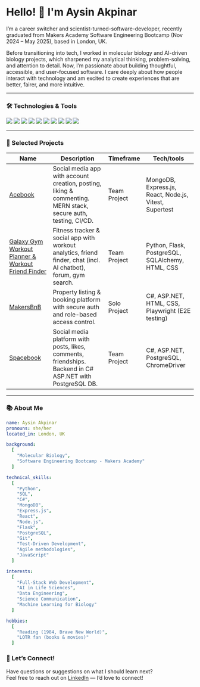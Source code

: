 # Hello! 👋 I'm Aysin Akpinar

I’m a career switcher and scientist-turned-software-developer, recently graduated from Makers Academy Software Engineering Bootcamp (Nov 2024 – May 2025), based in London, UK.

Before transitioning into tech, I worked in molecular biology and AI-driven biology projects, which sharpened my analytical thinking, problem-solving, and attention to detail. Now, I’m passionate about building thoughtful, accessible, and user-focused software. I care deeply about how people interact with technology and am excited to create experiences that are better, fairer, and more intuitive.

---

### 🛠️ Technologies & Tools

<p>
  <img src="https://img.shields.io/badge/Python-3776AB?logo=python&logoColor=fff" />
  <img src="https://img.shields.io/badge/Flask-000000?logo=flask&logoColor=fff" />
  <img src="https://img.shields.io/badge/JavaScript-F7DF1E?logo=javascript&logoColor=000" />
  <img src="https://img.shields.io/badge/React-61DAFB?logo=react&logoColor=000" />
  <img src="https://img.shields.io/badge/Node.js-339933?logo=node.js&logoColor=fff" />
  <img src="https://img.shields.io/badge/Express.js-000000?logo=express&logoColor=white" />
  <img src="https://img.shields.io/badge/PostgreSQL-%23316192.svg?logo=postgresql&logoColor=white" />
  <img src="https://img.shields.io/badge/MongoDB-47A248?logo=mongodb&logoColor=fff" />
  <img src="https://img.shields.io/badge/C%23-239120?logo=c-sharp&logoColor=fff" />
  <img src="https://img.shields.io/badge/.NET-512BD4?logo=dotnet&logoColor=fff" />
</p>

---

### 📂 Selected Projects

| Name                         | Description                                                                                                    | Timeframe    | Tech/tools                  |
| ---------------------------- | -------------------------------------------------------------------------------------------------------------- | ------------ | --------------------------- |
| [Acebook](https://github.com/aysinakpinar/Acebook_MERN_team_project)  | Social media app with account creation, posting, liking & commenting. MERN stack, secure auth, testing, CI/CD. | Team Project | MongoDB, Express.js, React, Node.js, Vitest, Supertest |
| [Galaxy Gym Workout Planner & Workout Friend Finder](https://github.com/aysinakpinar/team_project_galaxy) | Fitness tracker & social app with workout analytics, friend finder, chat (incl. AI chatbot), forum, gym search. | Team Project | Python, Flask, PostgreSQL, SQLAlchemy, HTML, CSS |
| [MakersBnB](https://github.com/aysinakpinar/MakersBnB_python_project) | Property listing & booking platform with secure auth and role-based access control. | Solo Project | C#, ASP.NET, HTML, CSS, Playwright (E2E testing) |
| [Spacebook](https://github.com/aysinakpinar/Spacebook_csharp) | Social media platform with posts, likes, comments, friendships. Backend in C# ASP.NET with PostgreSQL DB. | Team Project | C#, ASP.NET, PostgreSQL, ChromeDriver |

---

### 📚 About Me

```yaml
name: Aysin Akpinar
pronouns: she/her
located_in: London, UK

background:
  [
    "Molecular Biology",
    "Software Engineering Bootcamp - Makers Academy"
  ]

technical_skills:
  [
    "Python",
    "SQL",
    "C#",
    "MongoDB",
    "Express.js",
    "React",
    "Node.js",
    "Flask",
    "PostgreSQL",
    "Git",
    "Test-Driven Development",
    "Agile methodologies",
    "JavaScript"
  ]

interests:
  [
    "Full-Stack Web Development",
    "AI in Life Sciences",
    "Data Engineering",
    "Science Communication",
    "Machine Learning for Biology"
  ]

hobbies:
  [
    "Reading (1984, Brave New World)",
    "LOTR fan (books & movies)"
  ]
```

### 🤔 Let’s Connect!

Have questions or suggestions on what I should learn next?  
Feel free to reach out on [LinkedIn](https://www.linkedin.com/in/aysinakpinar/) — I’d love to connect!
